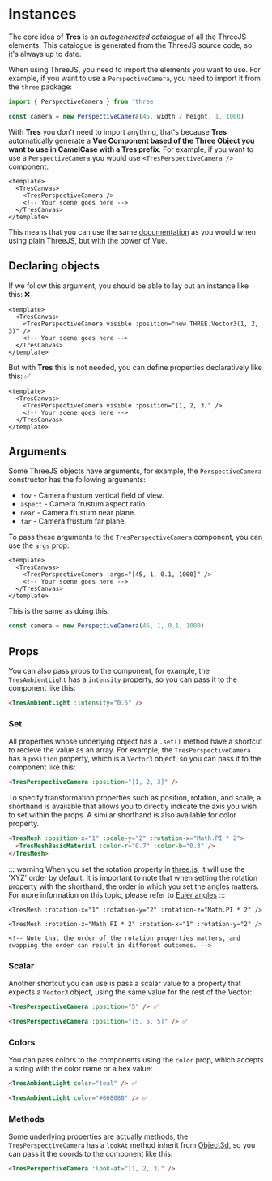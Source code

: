 # Instances

The core idea of **Tres** is an _autogenerated catalogue_ of all the ThreeJS elements. This catalogue is generated from the ThreeJS source code, so it's always up to date.

When using ThreeJS, you need to import the elements you want to use. For example, if you want to use a `PerspectiveCamera`, you need to import it from the `three` package:

```js
import { PerspectiveCamera } from 'three'

const camera = new PerspectiveCamera(45, width / height, 1, 1000)
```

With **Tres** you don't need to import anything, that's because **Tres** automatically generate a **Vue Component based of the Three Object you want to use in CamelCase with a Tres prefix**. For example, if you want to use a `PerspectiveCamera` you would use `<TresPerspectiveCamera />` component.

```vue
<template>
  <TresCanvas>
    <TresPerspectiveCamera />
    <!-- Your scene goes here -->
  </TresCanvas>
</template>
```

This means that you can use the same [documentation](https://threejs.org/docs/) as you would when using plain ThreeJS, but with the power of Vue.

## Declaring objects

If we follow this argument, you should be able to lay out an instance like this: ❌

```vue
<template>
  <TresCanvas>
    <TresPerspectiveCamera visible :position="new THREE.Vector3(1, 2, 3)" />
    <!-- Your scene goes here -->
  </TresCanvas>
</template>
```

But with **Tres** this is not needed, you can define properties declaratively like this: ✅

```vue
<template>
  <TresCanvas>
    <TresPerspectiveCamera visible :position="[1, 2, 3]" />
    <!-- Your scene goes here -->
  </TresCanvas>
</template>
```

## Arguments

Some ThreeJS objects have arguments, for example, the `PerspectiveCamera` constructor has the following arguments:

- `fov` - Camera frustum vertical field of view.
- `aspect` - Camera frustum aspect ratio.
- `near` - Camera frustum near plane.
- `far` - Camera frustum far plane.

To pass these arguments to the `TresPerspectiveCamera` component, you can use the `args` prop:

```vue
<template>
  <TresCanvas>
    <TresPerspectiveCamera :args="[45, 1, 0.1, 1000]" />
    <!-- Your scene goes here -->
  </TresCanvas>
</template>
```

This is the same as doing this:

```ts
const camera = new PerspectiveCamera(45, 1, 0.1, 1000)
```

## Props

You can also pass props to the component, for example, the `TresAmbientLight` has a `intensity` property, so you can pass it to the component like this:

```html
<TresAmbientLight :intensity="0.5" />
```

### Set

All properties whose underlying object has a `.set()` method have a shortcut to recieve the value as an array. For example, the `TresPerspectiveCamera` has a `position` property, which is a `Vector3` object, so you can pass it to the component like this:

```html
<TresPerspectiveCamera :position="[1, 2, 3]" />
```

To specify transformation properties such as position, rotation, and scale, a shorthand is available that allows you to directly indicate the axis you wish to set within the props. A similar shorthand is also available for color property.

<!-- I changed color syntax from vue to html, because vue seems broken and does not color nested components -->
```html
<TresMesh :position-x="1" :scale-y="2" :rotation-x="Math.PI * 2">
  <TresMeshBasicMaterial :color-r="0.7" :color-b="0.3" />
</TresMesh>
```

::: warning
When you set the rotation property in [three.js](https://threejs.org/docs/index.html#api/en/math/Euler), it will use the 'XYZ' order by default.
It is important to note that when setting the rotation property with the shorthand, the order in which you set the angles matters. For more information on this topic, please refer to  [Euler angles](https://en.wikipedia.org/wiki/Euler_angles)
:::

```vue
<TresMesh :rotation-x="1" :rotation-y="2" :rotation-z="Math.PI * 2" />

<TresMesh :rotation-z="Math.PI * 2" :rotation-x="1" :rotation-y="2" />

<!-- Note that the order of the rotation properties matters, and swapping the order can result in different outcomes. -->
```

### Scalar

Another shortcut you can use is pass a scalar value to a property that expects a `Vector3` object, using the same value for the rest of the Vector:

```html
<TresPerspectiveCamera :position="5" /> ✅
```

```html
<TresPerspectiveCamera :position="[5, 5, 5]" /> ✅
```

### Colors

You can pass colors to the components using the `color` prop, which accepts a string with the color name or a hex value:

```html
<TresAmbientLight color="teal" /> ✅
```

```html
<TresAmbientLight color="#008080" /> ✅
```

### Methods

Some underlying properties are actually methods, the `TresPerspectiveCamera` has a `lookAt` method inherit from [Object3d](https://threejs.org/docs/#api/en/core/Object3D.lookAt), so you can pass it the coords to the component like this:

```html
<TresPerspectiveCamera :look-at="[1, 2, 3]" />
```

